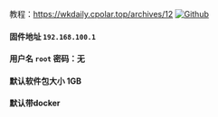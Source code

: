 教程：https://wkdaily.cpolar.top/archives/12
[![Github](https://img.shields.io/badge/Release文件可在国内加速站下载-FC7C0D?logo=github&logoColor=fff&labelColor=000&style=for-the-badge)](https://wkdaily.cpolar.top/archives/1) 
#### 固件地址 `192.168.100.1`
#### 用户名 `root` 密码：无
#### 默认软件包大小 1GB 
#### 默认带docker
